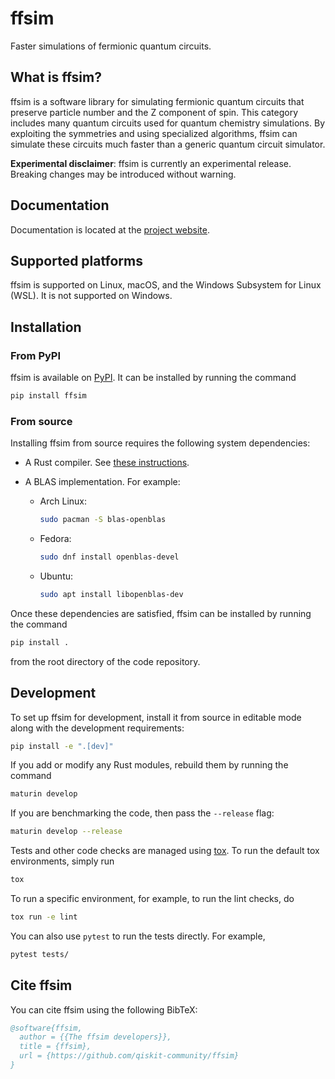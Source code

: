 # ffsim

Faster simulations of fermionic quantum circuits.

## What is ffsim?

ffsim is a software library for simulating fermionic quantum circuits that preserve particle number
and the Z component of spin. This category includes many quantum circuits used for quantum chemistry simulations.
By exploiting the symmetries and using specialized algorithms, ffsim can simulate these circuits much faster
than a generic quantum circuit simulator.

**Experimental disclaimer**: ffsim is currently an experimental release. Breaking changes may be introduced without warning.

## Documentation

Documentation is located at the [project website](https://qiskit-community.github.io/ffsim/).

## Supported platforms

ffsim is supported on Linux, macOS, and the Windows Subsystem for Linux (WSL). It is not supported on Windows.

## Installation

### From PyPI

ffsim is available on [PyPI](https://pypi.org/project/ffsim/). It can be installed by running the command

```bash
pip install ffsim
```

### From source

Installing ffsim from source requires the following system dependencies:

- A Rust compiler. See [these instructions](https://www.rust-lang.org/tools/install).
- A BLAS implementation. For example:

  - Arch Linux:

    ```bash
    sudo pacman -S blas-openblas
    ```

  - Fedora:

    ```bash
    sudo dnf install openblas-devel
    ```

  - Ubuntu:

    ```bash
    sudo apt install libopenblas-dev
    ```

Once these dependencies are satisfied, ffsim can be installed by running the command

```bash
pip install .
```

from the root directory of the code repository.

## Development

To set up ffsim for development, install it from source in editable mode along with the development requirements:

```bash
pip install -e ".[dev]"
```

If you add or modify any Rust modules, rebuild them by running the command

```bash
maturin develop
```

If you are benchmarking the code, then pass the `--release` flag:

```bash
maturin develop --release
```

Tests and other code checks are managed using [tox](https://tox.wiki/en/latest/).
To run the default tox environments, simply run

```bash
tox
```

To run a specific environment, for example, to run the lint checks, do

```bash
tox run -e lint
```

You can also use `pytest` to run the tests directly. For example,

```bash
pytest tests/
```

## Cite ffsim

You can cite ffsim using the following BibTeX:

```bibtex
@software{ffsim,
  author = {{The ffsim developers}},
  title = {ffsim},
  url = {https://github.com/qiskit-community/ffsim}
}
```

